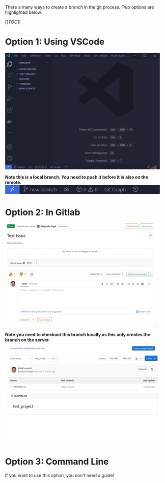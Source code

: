 
There a many ways to create a branch in the git process. Two options are highlighted below.

[[_TOC_]]

# Option 1: Using VSCode

![Create a new branch in VSCode](../images/create-a-branch.gif)

**Note this is a local branch. You need to push it before it is also on the remote.**
![Push a new branch in Gitlab](../images/push-a-new-branch-vscode.gif)


# Option 2: In Gitlab

![Create a new branch in Gitlab](../images/create-a-branch-gitlab.gif)

**Note you need to checkout this branch locally as this only creates the branch on the server.**
![Push a new branch in Gitlab](../images/checkout-a-new-branch-gitlab.gif)


# Option 3: Command Line
If you want to use this option, you don't need a guide!